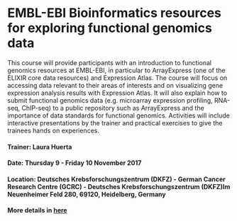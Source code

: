# EMBL-EBI Bioinformatics resources for exploring functional genomics data

This course will provide participants with an introduction to functional genomics resources at EMBL-EBI, in particular to ArrayExpress (one of the ELIXIR core data resources) and Expression Atlas.
The course will focus on accessing data relevant to their areas of interests and on visualizing gene expression analysis results with Expression Atlas. It will also explain how to submit functional genomics data (e.g. microarray expression profiling, RNA-seq, ChIP-seq) to a public repository such as ArrayExpress and the importance of data standards for functional genomics.
Activities will include interactive presentations by the trainer and practical exercises to give the trainees hands on experiences.

#### Trainer: Laura Huerta

#### Date: Thursday 9 - Friday 10 November 2017

#### Location: Deutsches Krebsforschungszentrum (DKFZ) - German Cancer Research Centre (GCRC) - Deutsches Krebsforschungszentrum (DKFZ)Im Neuenheimer Feld 280, 69120,  Heidelberg, Germany

#### More details in [here][1]


[1]: https://www.ebi.ac.uk/training/events/2017/embl-ebi-bioinformatics-resources-exploring-functional-genomics-data
